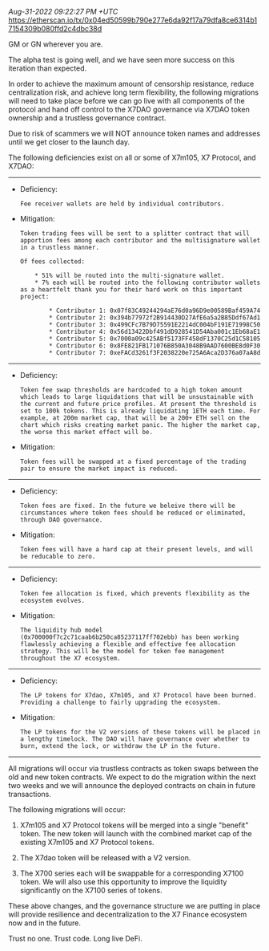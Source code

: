 _Aug-31-2022 09:22:27 PM +UTC_\
https://etherscan.io/tx/0x04ed50599b790e277e6da92f17a79dfa8ce6314b17154309b080ffd2c4dbc38d

GM or GN wherever you are.

The alpha test is going well, and we have seen more success on this iteration than expected.

In order to achieve the maximum amount of censorship resistance, reduce centralization risk, and achieve long term flexibility, the following migrations will need to take place before we can go live with all components of the protocol and hand off control to the X7DAO governance via X7DAO token ownership and a trustless governance contract.

Due to risk of scammers we will NOT announce token names and addresses until we get closer to the launch day.

The following deficiencies exist on all or some of X7m105, X7 Protocol, and X7DAO:

---

- Deficiency:

      Fee receiver wallets are held by individual contributors.

- Mitigation:

      Token trading fees will be sent to a splitter contract that will apportion fees among each contributor and the multisignature wallet in a trustless manner.

      Of fees collected:

          * 51% will be routed into the multi-signature wallet.
          * 7% each will be routed into the following contributor wallets as a heartfelt thank you for their hard work on this important project:

              * Contributor 1: 0x07f83C49244294aE76d0a96D9e00589Baf459A74
              * Contributor 2: 0x394b77972f2B914430D27AfE6a5a2B85Ddf67Ad1
              * Contributor 3: 0x499CFc7B79D75591E2214dC004bF191E71998C50
              * Contributor 4: 0x56d13422Dbf491dD928541D54Aba001c1Eb68aE1
              * Contributor 5: 0x7000a09c425ABf5173FF458dF1370C25d1C58105
              * Contributor 6: 0x8FE821FB171076B850A3048B9AAD7600BE8d0F30
              * Contributor 7: 0xeFACd3261f3F2038220e725A6Aca2D376a07aA8d

---

- Deficiency:

      Token fee swap thresholds are hardcoded to a high token amount which leads to large liquidations that will be unsustainable with the current and future price profiles. At present the threshold is set to 100k tokens. This is already liquidating 1ETH each time. For example, at 200m market cap, that will be a 200+ ETH sell on the chart which risks creating market panic. The higher the market cap, the worse this market effect will be.

- Mitigation:

      Token fees will be swapped at a fixed percentage of the trading pair to ensure the market impact is reduced.

---

- Deficiency:

      Token fees are fixed. In the future we beleive there will be circumstances where token fees should be reduced or eliminated, through DAO governance.

- Mitigation:

      Token fees will have a hard cap at their present levels, and will be reducable to zero.

---

- Deficiency:

      Token fee allocation is fixed, which prevents flexibility as the ecosystem evolves.

- Mitigation:

      The liquidity hub model (0x700000f7c2c71caab6b250ca85237117ff702ebb) has been working flawlessly achieving a flexible and effective fee allocation strategy. This will be the model for token fee management throughout the X7 ecosystem.

---

- Deficiency:

      The LP tokens for X7dao, X7m105, and X7 Protocol have been burned. Providing a challenge to fairly upgrading the ecosystem.

- Mitigation:

      The LP tokens for the V2 versions of these tokens will be placed in a lengthy timelock. The DAO will have governance over whether to burn, extend the lock, or withdraw the LP in the future.

---

All migrations will occur via trustless contracts as token swaps between the old and new token contracts. We expect to do the migration within the next two weeks and we will announce the deployed contracts on chain in future transactions.

The following migrations will occur:

1. X7m105 and X7 Protocol tokens will be merged into a single "benefit" token. The new token will launch with the combined market cap of the existing X7m105 and X7 Protocol tokens.

2. The X7dao token will be released with a V2 version.

3. The X700 series each will be swappable for a corresponding X7100 token. We will also use this opportunity to improve the liquidity significantly on the X7100 series of tokens.

These above changes, and the governance structure we are putting in place will provide resilience and decentralization to the X7 Finance ecosystem now and in the future.

Trust no one. Trust code. Long live DeFi.
